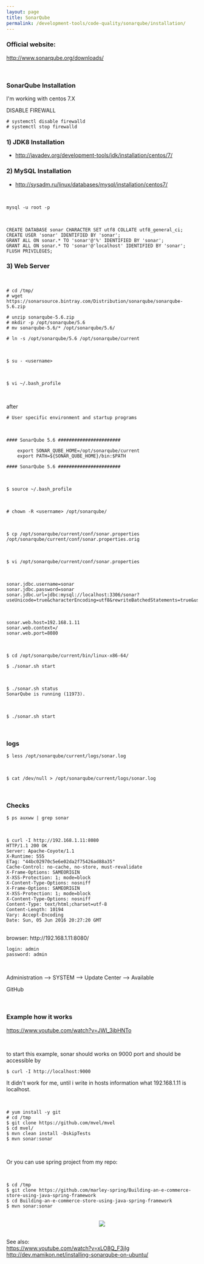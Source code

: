```yaml
---
layout: page
title: SonarQube
permalink: /development-tools/code-quality/sonarqube/installation/
---
```



### Official website:

http://www.sonarqube.org/downloads/


<br/>

### SonarQube Installation


I'm working with centos 7.X


DISABLE FIREWALL

    # systemctl disable firewalld
    # systemctl stop firewalld



### 1) JDK8 Installation

+ http://javadev.org/development-tools/jdk/installation/centos/7/

### 2) MySQL Installation

+ http://sysadm.ru/linux/databases/mysql/installation/centos7/

<br/>

    mysql -u root -p

<br/>

    CREATE DATABASE sonar CHARACTER SET utf8 COLLATE utf8_general_ci;
    CREATE USER 'sonar' IDENTIFIED BY 'sonar';
    GRANT ALL ON sonar.* TO 'sonar'@'%' IDENTIFIED BY 'sonar';
    GRANT ALL ON sonar.* TO 'sonar'@'localhost' IDENTIFIED BY 'sonar';
    FLUSH PRIVILEGES;


### 3) Web Server


<br/>

    # cd /tmp/
    # wget https://sonarsource.bintray.com/Distribution/sonarqube/sonarqube-5.6.zip

    # unzip sonarqube-5.6.zip
    # mkdir -p /opt/sonarqube/5.6
    # mv sonarqube-5.6/* /opt/sonarqube/5.6/

    # ln -s /opt/sonarqube/5.6 /opt/sonarqube/current

<br/>

    $ su - <username>


<br/>

    $ vi ~/.bash_profile

<br/>

after

    # User specific environment and startup programs

<br/>

	#### SonarQube 5.6 #######################

		export SONAR_QUBE_HOME=/opt/sonarqube/current
		export PATH=${SONAR_QUBE_HOME}/bin:$PATH

	#### SonarQube 5.6 #######################

<br/>


    $ source ~/.bash_profile

<br/>

    # chown -R <username> /opt/sonarqube/

<br/>

    $ cp /opt/sonarqube/current/conf/sonar.properties /opt/sonarqube/current/conf/sonar.properties.orig

<br/>

    $ vi /opt/sonarqube/current/conf/sonar.properties

<br/>

    sonar.jdbc.username=sonar
    sonar.jdbc.password=sonar
    sonar.jdbc.url=jdbc:mysql://localhost:3306/sonar?useUnicode=true&characterEncoding=utf8&rewriteBatchedStatements=true&useConfigs=maxPerformance

<br/>

    sonar.web.host=192.168.1.11
    sonar.web.context=/
    sonar.web.port=8080

<br/>

    $ cd /opt/sonarqube/current/bin/linux-x86-64/

    $ ./sonar.sh start

<br/>    

    $ ./sonar.sh status
    SonarQube is running (11973).


<br/>  

    $ ./sonar.sh start


<br/>

### logs


    $ less /opt/sonarqube/current/logs/sonar.log

<br/>  

    $ cat /dev/null > /opt/sonarqube/current/logs/sonar.log



<br/>

### Checks


    $ ps auxww | grep sonar

<br/>      

    $ curl -I http://192.168.1.11:8080
    HTTP/1.1 200 OK
    Server: Apache-Coyote/1.1
    X-Runtime: 555
    ETag: "44bc02970c5e6e02da2f75426ad88a35"
    Cache-Control: no-cache, no-store, must-revalidate
    X-Frame-Options: SAMEORIGIN
    X-XSS-Protection: 1; mode=block
    X-Content-Type-Options: nosniff
    X-Frame-Options: SAMEORIGIN
    X-XSS-Protection: 1; mode=block
    X-Content-Type-Options: nosniff
    Content-Type: text/html;charset=utf-8
    Content-Length: 10194
    Vary: Accept-Encoding
    Date: Sun, 05 Jun 2016 20:27:20 GMT


<br/>   
browser:  
http://192.168.1.11:8080/


<br/>

    login: admin
    password: admin


<br/>   


Administration --> SYSTEM --> Update Center --> Available

GitHub


<br/>   

### Example how it works




https://www.youtube.com/watch?v=JWI_3ibHNTo

<br/>   

to start this example, sonar should works on 9000 port and should be accessible by


    $ curl -I http://localhost:9000


It didn't work for me, until i write in hosts information what 192.168.1.11 is localhost.

<br/>   

    # yum install -y git
    # cd /tmp
    $ git clone https://github.com/mvel/mvel
    $ cd mvel/
    $ mvn clean install -DskipTests
    $ mvn sonar:sonar


<br/>  

Or you can use spring project from my repo:

<br/>  


    $ cd /tmp
    $ git clone https://github.com/marley-spring/Building-an-e-commerce-store-using-java-spring-framework
    $ cd Building-an-e-commerce-store-using-java-spring-framework
    $ mvn sonar:sonar

<br/>  

<div align="center">
	<img src="http://storage6.static.itmages.ru/i/16/0618/h_1466254300_6954986_e9423bb326.png" border="0">
</div>



<br/>     

See also:  
https://www.youtube.com/watch?v=xLO8Q_F3jIg  
http://dev.mamikon.net/installing-sonarqube-on-ubuntu/
